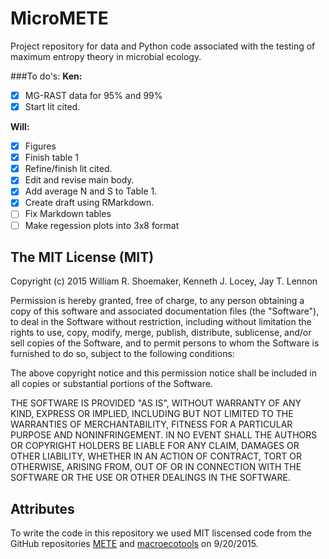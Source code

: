 # MicroMETE
Project repository for data and Python code associated with the testing of maximum entropy theory in microbial ecology. 


###To do's:
**Ken:**  
- [x] MG-RAST data for 95% and 99%  
- [x] Start lit cited.

**Will:**  
- [x] Figures  
- [x] Finish table 1  
- [x] Refine/finish lit cited.  
- [x] Edit and revise main body.	
- [x] Add average N and S to Table 1.  
- [x] Create draft using RMarkdown.   
- [ ] Fix Markdown tables  
- [ ] Make regession plots into 3x8 format

## The MIT License (MIT)

Copyright (c) 2015  William R. Shoemaker, Kenneth J. Locey, Jay T. Lennon

Permission is hereby granted, free of charge, to any person obtaining a copy
of this software and associated documentation files (the "Software"), to deal
in the Software without restriction, including without limitation the rights
to use, copy, modify, merge, publish, distribute, sublicense, and/or sell
copies of the Software, and to permit persons to whom the Software is
furnished to do so, subject to the following conditions:

The above copyright notice and this permission notice shall be included in
all copies or substantial portions of the Software.

THE SOFTWARE IS PROVIDED "AS IS", WITHOUT WARRANTY OF ANY KIND, EXPRESS OR
IMPLIED, INCLUDING BUT NOT LIMITED TO THE WARRANTIES OF MERCHANTABILITY,
FITNESS FOR A PARTICULAR PURPOSE AND NONINFRINGEMENT. IN NO EVENT SHALL THE
AUTHORS OR COPYRIGHT HOLDERS BE LIABLE FOR ANY CLAIM, DAMAGES OR OTHER
LIABILITY, WHETHER IN AN ACTION OF CONTRACT, TORT OR OTHERWISE, ARISING FROM,
OUT OF OR IN CONNECTION WITH THE SOFTWARE OR THE USE OR OTHER DEALINGS IN
THE SOFTWARE.

## Attributes

To write the code in this repository we used MIT liscensed code from the GitHub repositories [METE](https://github.com/weecology/macroecotools) and [macroecotools](https://github.com/weecology/macroecotools) on 9/20/2015. 
